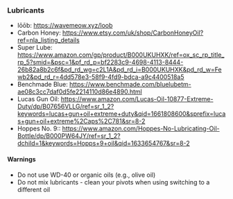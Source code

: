 ### Lubricants
- lōōb: https://wavemeow.xyz/loob
- Carbon Honey: https://www.etsy.com/uk/shop/CarbonHoneyOil?ref=nla_listing_details
- Super Lube: https://www.amazon.com/gp/product/B000UKUHXK/ref=ox_sc_rp_title_rp_5?smid=&psc=1&pf_rd_p=bf2283c9-4698-4113-8444-26b82a8b2c6f&pd_rd_wg=c2L1A&pd_rd_i=B000UKUHXK&pd_rd_w=Fewb2&pd_rd_r=4dd578e3-58f9-4fd9-bdca-a9c4400518a5
- Benchmade Blue: https://www.benchmade.com/bluelubetm-ae08c3cc7daf0d5fe2214110d86e4890.html
- Lucas Gun Oil: https://www.amazon.com/Lucas-Oil-10877-Extreme-Duty/dp/B07656VLLG/ref=sr_1_2?keywords=lucas+gun+oil+extreme+duty&qid=1661808600&sprefix=lucas+gun+oil+extreme%2Caps%2C781&sr=8-2
- Hoppes No. 9:: https://www.amazon.com/Hoppes-No-Lubricating-Oil-Bottle/dp/B000PW64JY/ref=sr_1_2?dchild=1&keywords=Hopps+9+oil&qid=1633654767&sr=8-2 

#### Warnings
- Do not use WD-40 or organic oils (e.g., olive oil)
- Do not mix lubricants - clean your pivots when using switching to a different oil
